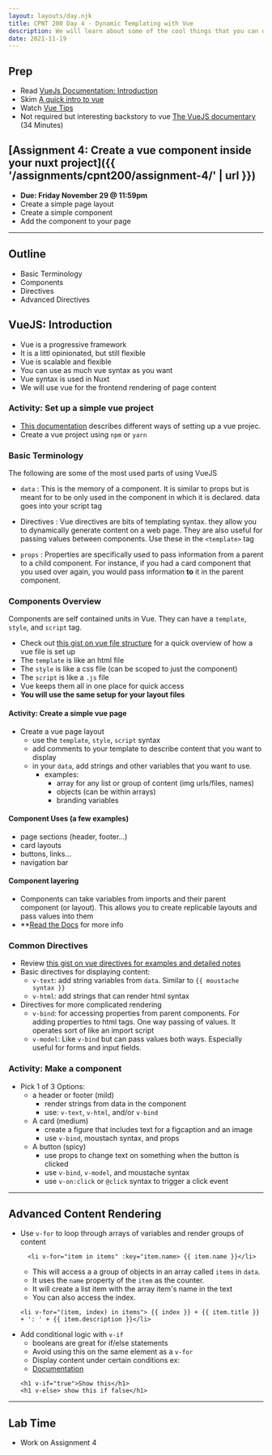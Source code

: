 ```yaml
---
layout: layouts/day.njk
title: CPNT 200 Day 4 - Dynamic Templating with Vue
description: We will learn about some of the cool things that you can do with vuejs. We will especially focus on some of the important terminology and directives used to make dynamic components.
date: 2021-11-19
---
```


## Prep
- Read [VueJs Documentation: Introduction](https://vuejs.org/v2/guide/)
- Skim [A quick intro to vue](https://medium.com/free-code-camp/a-quick-introduction-to-vue-js-72937ee8880d)
- Watch [Vue Tips](https://www.youtube.com/watch?v=r5rcdqkYAes)
- Not required but interesting backstory to vue [The VueJS documentary](https://www.youtube.com/watch?v=OrxmtDw4pVI) (34 Minutes)
  

## [Assignment 4: Create a vue component inside your nuxt project]({{ '/assignments/cpnt200/assignment-4/' | url }})
- **Due: Friday November 29 @ 11:59pm**
- Create a simple page layout
- Create a simple component
- Add the component to your page
---

## Outline
- Basic Terminology
- Components
- Directives
- Advanced Directives


## VueJS: Introduction
- Vue is a progressive framework
- It is a littl opinionated, but still flexible
- Vue is scalable and flexible
- You can use as much vue syntax as you want
- Vue syntax is used in Nuxt
- We will use vue for the frontend rendering of page content

### Activity: Set up a simple vue project
- [This documentation](https://vuejs.org/v2/guide/installation.html#CDN) describes different ways of setting up a vue projec.
- Create a vue project using `npm` or `yarn`

### Basic Terminology
The following are some of the most used parts of using VueJS

- `data`
  : This is the memory of a component. It is similar to props but is meant for to be only used in the component in which it is declared. data goes into your script tag

- Directives
  : Vue directives are bits of templating syntax. they allow you to dynamically generate content on a web page. They are also useful for passing values between components. Use these in the `<template>` tag

- `props`
  : Properties are specifically used to pass information from a parent to a child component. For instance, if you had a card component that you used over again, you would pass information **to** it in the parent component.

### Components Overview
Components are self contained units in Vue. They can have a `template`, `style`, and `script` tag.
- Check out [this gist on vue file structure](https://gist.github.com/lilyx13/7b28e3dfdb0e075e97706f08c8e4ce39) for a quick overview of how a vue file is set up
- The `template` is like an html file
- The `style` is like a css file (can be scoped to just the component)
- The `script` is like a `.js` file
- Vue keeps them all in one place for quick access 
- **You will use the same setup for your layout files**

#### Activity: Create a simple vue page
- Create a vue page layout
  - use the `template`, `style`, `script` syntax
  - add comments to your template to describe content that you want to display
  - in your `data`, add strings and other variables that you want to use.
    - examples:
      - array for any list or group of content (img urls/files, names)
      - objects (can be within arrays)
      - branding variables

#### Component Uses (a few examples)
- page sections (header, footer...)
- card layouts
- buttons, links...
- navigation bar

#### Component layering
- Components can take variables from imports and their parent component (or layout). This allows you to create replicable layouts and pass values into them
- **[Read the Docs](https://vuejs.org/v2/guide/single-file-components.html) for more info

### Common Directives
- Review [this gist on vue directives for examples and detailed notes](https://gist.github.com/lilyx13/bd6ceed5c3ffd642d01ce670fc8893b1)
- Basic directives for displaying content:
  - `v-text`: add string variables from `data`. Similar to `{{ moustache syntax }}`
  - `v-html`: add strings that can render html syntax
- Directives for more complicated rendering
  - `v-bind`: for accessing properties from parent components. For adding properties to html tags. One way passing of values. It operates sort of like an import script
  - `v-model`: Like `v-bind` but can pass values both ways. Especially useful for forms and input fields.

### Activity: Make a component

- Pick 1 of 3 Options:
  - a header or footer  (mild)
    - render strings from data in the component
    - use: `v-text`, `v-html`, and/or `v-bind`
  - A card (medium)
    - create a figure that includes text for a figcaption and an image
    - use `v-bind`, moustach syntax, and props
  - A button (spicy)
    - use props to change text on something when the button is clicked
    - use `v-bind`, `v-model`, and moustache syntax
    - use `v-on:click` or `@click` syntax to trigger a click event
---

## Advanced Content Rendering

- Use `v-for` to loop through arrays of variables and render groups of content
  ```
    <li v-for="item in items" :key="item.name> {{ item.name }}</li>
  ```
  - This will access a a group of objects in an array called `items` in `data`.
  - It uses the `name` property of the `item` as the counter.
  - It will create a list item with the array item's name in the text
  - You  can also access the index.
  ```
  <li v-for="(item, index) in items"> {{ index }} + {{ item.title }} + ': ' + {{ item.description }}</li>
  ```
- Add conditional logic with `v-if`
  - booleans are great for if/else statements
  - Avoid using this on the same element as a `v-for`
  - Display content under certain conditions ex:
  - [Documentation](https://vuejs.org/v2/guide/conditional.html)
  ```
  <h1 v-if="true">Show this</h1>
  <h1 v-else> show this if false</h1>
  ```
---

## Lab Time
- Work on Assignment 4